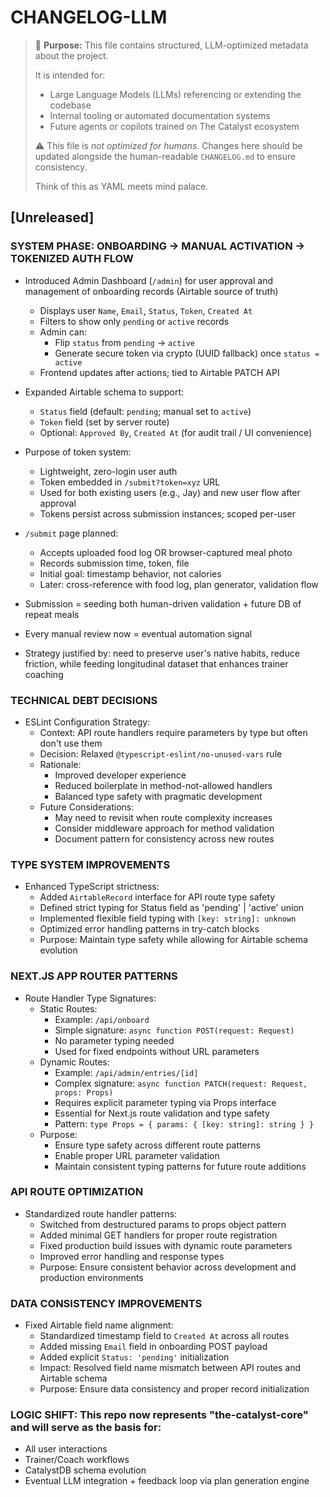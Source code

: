 # CHANGELOG-LLM

> 🤖 **Purpose:** This file contains structured, LLM-optimized metadata about the project.  
>  
> It is intended for:
> - Large Language Models (LLMs) referencing or extending the codebase
> - Internal tooling or automated documentation systems
> - Future agents or copilots trained on The Catalyst ecosystem
>
> ⚠️ This file is *not optimized for humans*. Changes here should be updated alongside the human-readable `CHANGELOG.md` to ensure consistency.  
> 
> Think of this as YAML meets mind palace.

## [Unreleased]

### SYSTEM PHASE: ONBOARDING → MANUAL ACTIVATION → TOKENIZED AUTH FLOW

- Introduced Admin Dashboard (`/admin`) for user approval and management of onboarding records (Airtable source of truth)
  - Displays user `Name`, `Email`, `Status`, `Token`, `Created At`
  - Filters to show only `pending` or `active` records
  - Admin can:
    - Flip `status` from `pending` → `active`
    - Generate secure token via crypto (UUID fallback) once `status = active`
  - Frontend updates after actions; tied to Airtable PATCH API

- Expanded Airtable schema to support:
  - `Status` field (default: `pending`; manual set to `active`)
  - `Token` field (set by server route)
  - Optional: `Approved By`, `Created At` (for audit trail / UI convenience)

- Purpose of token system:
  - Lightweight, zero-login user auth
  - Token embedded in `/submit?token=xyz` URL
  - Used for both existing users (e.g., Jay) and new user flow after approval
  - Tokens persist across submission instances; scoped per-user

- `/submit` page planned:
  - Accepts uploaded food log OR browser-captured meal photo
  - Records submission time, token, file
  - Initial goal: timestamp behavior, not calories
  - Later: cross-reference with food log, plan generator, validation flow

- Submission = seeding both human-driven validation + future DB of repeat meals
- Every manual review now = eventual automation signal

- Strategy justified by: need to preserve user's native habits, reduce friction, while feeding longitudinal dataset that enhances trainer coaching

### TECHNICAL DEBT DECISIONS
- ESLint Configuration Strategy:
  - Context: API route handlers require parameters by type but often don't use them
  - Decision: Relaxed `@typescript-eslint/no-unused-vars` rule
  - Rationale: 
    - Improved developer experience
    - Reduced boilerplate in method-not-allowed handlers
    - Balanced type safety with pragmatic development
  - Future Considerations:
    - May need to revisit when route complexity increases
    - Consider middleware approach for method validation
    - Document pattern for consistency across new routes

### TYPE SYSTEM IMPROVEMENTS
- Enhanced TypeScript strictness:
  - Added `AirtableRecord` interface for API route type safety
  - Defined strict typing for Status field as 'pending' | 'active' union
  - Implemented flexible field typing with `[key: string]: unknown`
  - Optimized error handling patterns in try-catch blocks
  - Purpose: Maintain type safety while allowing for Airtable schema evolution

### NEXT.JS APP ROUTER PATTERNS
- Route Handler Type Signatures:
  - Static Routes:
    - Example: `/api/onboard`
    - Simple signature: `async function POST(request: Request)`
    - No parameter typing needed
    - Used for fixed endpoints without URL parameters
  - Dynamic Routes:
    - Example: `/api/admin/entries/[id]`
    - Complex signature: `async function PATCH(request: Request, props: Props)`
    - Requires explicit parameter typing via Props interface
    - Essential for Next.js route validation and type safety
    - Pattern: `type Props = { params: { [key: string]: string } }`
  - Purpose: 
    - Ensure type safety across different route patterns
    - Enable proper URL parameter validation
    - Maintain consistent typing patterns for future route additions

### API ROUTE OPTIMIZATION
- Standardized route handler patterns:
  - Switched from destructured params to props object pattern
  - Added minimal GET handlers for proper route registration
  - Fixed production build issues with dynamic route parameters
  - Improved error handling and response types
  - Purpose: Ensure consistent behavior across development and production environments

### DATA CONSISTENCY IMPROVEMENTS
- Fixed Airtable field name alignment:
  - Standardized timestamp field to `Created At` across all routes
  - Added missing `Email` field in onboarding POST payload
  - Added explicit `Status: 'pending'` initialization
  - Impact: Resolved field name mismatch between API routes and Airtable schema
  - Purpose: Ensure data consistency and proper record initialization

### LOGIC SHIFT: This repo now represents "the-catalyst-core" and will serve as the basis for:
- All user interactions
- Trainer/Coach workflows
- CatalystDB schema evolution
- Eventual LLM integration + feedback loop via plan generation engine
